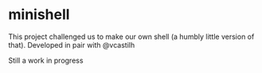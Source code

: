 # minishell
This project challenged us to make our own shell (a humbly little version of that). Developed in pair with @vcastilh

Still a work in progress
